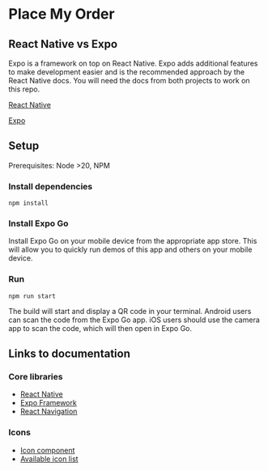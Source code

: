 # Place My Order

## React Native vs Expo

Expo is a framework on top on React Native. Expo adds additional features to make development easier and is the recommended approach by the React Native docs. You will need the docs from both projects to work on this repo.

[React Native](https://reactnative.dev/docs/getting-started)

[Expo](https://docs.expo.dev/tutorial/introduction/)

## Setup

Prerequisites: Node >20, NPM

### Install dependencies

```
npm install
```

### Install Expo Go

Install Expo Go on your mobile device from the appropriate app store. This will allow you to quickly run demos of this app and others on your mobile device.

### Run

```
npm run start
```

The build will start and display a QR code in your terminal. Android users can scan the code from the Expo Go app. iOS users should use the camera app to scan the code, which will then open in Expo Go.

## Links to documentation

### Core libraries

- [React Native](https://reactnative.dev/docs/components-and-apis)
- [Expo Framework](https://docs.expo.dev/)
- [React Navigation](https://reactnavigation.org/docs/7.x/getting-started)

### Icons

- [Icon component](https://docs.expo.dev/guides/icons/)
- [Available icon list](https://ionic.io/ionicons)